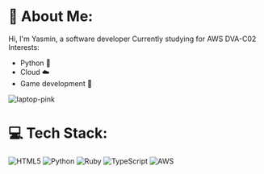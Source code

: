 
# 💫 About Me:

Hi, I'm Yasmin, a software developer
Currently studying for AWS DVA-C02 
Interests: 
 - Python 🐍
 - Cloud ☁️
 - Game development 👾

![laptop-pink](https://media3.giphy.com/media/ZSZTGUtpQr0u7cfveB/giphy.gif)

# 💻 Tech Stack:

![HTML5](https://img.shields.io/badge/html5-%23E34F26.svg?style=for-the-badge&logo=html5&logoColor=white) ![Python](https://img.shields.io/badge/python-3670A0?style=for-the-badge&logo=python&logoColor=ffdd54) ![Ruby](https://img.shields.io/badge/ruby-%23CC342D.svg?style=for-the-badge&logo=ruby&logoColor=white) ![TypeScript](https://img.shields.io/badge/typescript-%23007ACC.svg?style=for-the-badge&logo=typescript&logoColor=white) ![AWS](https://img.shields.io/badge/AWS-%23FF9900.svg?style=for-the-badge&logo=amazon-aws&logoColor=white)
